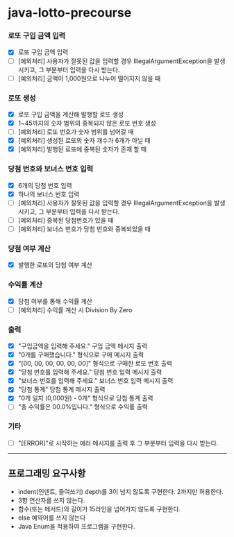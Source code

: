 # java-lotto-precourse

### 로또 구입 금액 입력

- [x] 로또 구입 금액 입력
- [ ] [예외처리] 사용자가 잘못된 값을 입력할 경우 IllegalArgumentException을 발생시키고, 그 부분부터 입력을 다시 받는다.
- [ ] [예외처리] 금액이 1,000원으로 나누어 떨어지지 않을 때

### 로또 생성

- [x] 로또 구입 금액을 계산해 발행할 로또 생성
- [x] 1~45까지의 숫자 범위의 중복되지 않은 로또 번호 생성
- [ ] [예외처리] 로또 번호가 숫자 범위를 넘어갈 때
- [x] [예외처리] 생성된 로또의 숫자 개수가 6개가 아닐 때
- [x] [예외처리] 발행된 로또에 중복된 숫자가 존재 할 때

### 당첨 번호와 보너스 번호 입력

- [x] 6개의 당첨 번호 입력
- [x] 하나의 보너스 번호 입력
- [ ] [예외처리] 사용자가 잘못된 값을 입력할 경우 IllegalArgumentException을 발생시키고, 그 부분부터 입력을 다시 받는다.
- [ ] [예외처리] 중복된 당첨번호가 있을 때
- [ ] [예외처리] 보너스 번호가 당첨 번호와 중복되었을 때

### 당첨 여부 계산

- [x] 발행한 로또의 당첨 여부 계산

### 수익률 계산

- [x] 당첨 여부를 통해 수익률 계산
- [ ] [예외처리] 수익률 계산 시 Division By Zero

### 출력

- [x] "구입금액을 입력해 주세요." 구입 금액 메시지 출력
- [x] "0개를 구매했습니다." 형식으로 구매 메시지 출력
- [x] "[00, 00, 00, 00, 00, 00]" 형식으로 구매한 로또 번호 출력
- [x] "당첨 번호를 입력해 주세요." 당첨 번호 입력 메시지 출력
- [x] "보너스 번호를 입력해 주세요." 보너스 번호 입력 메시지 출력
- [x] "당첨 통계" 당첨 통계 메시지 출력
- [x] "0개 일치 (0,000원) - 0개" 형식으로 당첨 통계 출력
- [ ] "총 수익률은 00.0%입니다." 형식으로 수익률 출력

### 기타

- [ ] "[ERROR]"로 시작하는 에러 메시지를 출력 후 그 부분부터 입력을 다시 받는다.

---

## 프로그래밍 요구사항

* indent(인덴트, 들여쓰기) depth를 3이 넘지 않도록 구현한다. 2까지만 허용한다.
* 3항 연산자를 쓰지 않는다.
* 함수(또는 메서드)의 길이가 15라인을 넘어가지 않도록 구현한다.
* else 예약어를 쓰지 않는다
* Java Enum을 적용하여 프로그램을 구현한다.